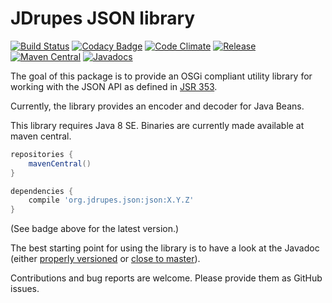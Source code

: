 JDrupes JSON library
==================

[![Build Status](https://travis-ci.org/mnlipp/jdrupes-json.svg?branch=master)](https://travis-ci.org/mnlipp/jdrupes-json) 
[![Codacy Badge](https://api.codacy.com/project/badge/Grade/0d9e648d1d904ec6a1f0ca713ca30c5c)](https://www.codacy.com/app/mnlipp/jdrupes-json?utm_source=github.com&amp;utm_medium=referral&amp;utm_content=mnlipp/jdrupes-json&amp;utm_campaign=Badge_Grade)
[![Code Climate](https://lima.codeclimate.com/github/mnlipp/jdrupes-json/badges/gpa.svg)](https://lima.codeclimate.com/github/mnlipp/jdrupes-json)
[![Release](https://jitpack.io/v/mnlipp/jdrupes-json.svg)](https://jitpack.io/#mnlipp/jdrupes-json)
[![Maven Central](https://img.shields.io/maven-central/v/org.jdrupes.json/json.svg)](http://search.maven.org/#search%7Cga%7C1%7Cg%3A%22org.jdrupes.json%22)
[![Javadocs](https://www.javadoc.io/badge/org.jdrupes.json/json.svg)](https://www.javadoc.io/doc/org.jdrupes.json/json)

The goal of this package is to provide an OSGi compliant utility library for 
working with the JSON API as defined in 
[JSR 353](http://jcp.org/en/jsr/detail?id=353).

Currently, the library provides an encoder and decoder for Java Beans.

This library requires Java 8 SE. Binaries are currently made
available at maven central.

```gradle
repositories {
	mavenCentral()
}

dependencies {
	compile 'org.jdrupes.json:json:X.Y.Z'
}
```

(See badge above for the latest version.) 

The best starting point for using the library is to have a look at the Javadoc (either 
[properly versioned](https://www.javadoc.io/doc/org.jdrupes.json/json/)
or [close to master](https://mnlipp.github.io/jdrupes-json/javadoc/index.html)).

Contributions and bug reports are welcome. Please provide them as
GitHub issues.
